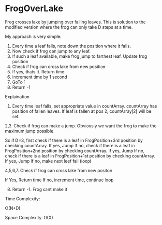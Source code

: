 # FrogOverLake
Frog crosses lake by jumping over falling leaves. This is solution to the modified version where the frog can only take D steps at a time.




My approach is very simple. 


1. Every time a leaf falls, note down the position where it falls.
2. Now check if frog can jump to any leaf.
3. If such a leaf available, make frog jump to farthest leaf. Update frog position
4. Check if frog can cross lake from new position
5. If yes, thats it. Return time. 
6. Increment time by 1 second
7. GoTo 1
8. Return -1


Explaination-

1. Every time leaf falls, set appropriate value in countArray. countArray has position of fallen leaves. If leaf is fallen at pos 2, countArray[2] will be set.

2,3. Check if frog can make a jump. Obviously we want the frog to make the maximum jump possible. 

So if D=3, first check if there is a leaf in FrogPosition+3rd position by checking countArray. 
If yes, Jump
If no, check if there is a leaf in FrogPosition+2nd position by checking countArray.
If yes, Jump
If no, check if there is a leaf in FrogPosition+1st position by checking countArray.
If yes, Jump
If no, make next leef fall (loop)

4,5,6,7. Check if frog can cross lake from new positon

If Yes, Return time
If no, increment time, continue loop

8. Return -1. Frog cant make it




Time Complexity:

O(N+D)

Space Complexity:
O(X)
